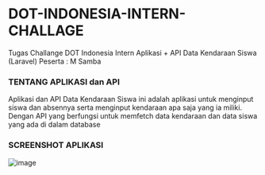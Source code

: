 # DOT-INDONESIA-INTERN-CHALLAGE
Tugas Challange DOT Indonesia Intern
Aplikasi + API Data Kendaraan Siswa (Laravel)
Peserta : M Samba

<h3>TENTANG APLIKASI dan API</h3>
Aplikasi dan API Data Kendaraan Siswa ini adalah aplikasi untuk menginput siswa dan absennya serta menginput kendaraan apa saja yang ia miliki. Dengan API yang  berfungsi untuk memfetch data kendaraan dan data siswa yang ada di dalam database
<h3>SCREENSHOT APLIKASI</h3>

![image](https://user-images.githubusercontent.com/30502107/179797258-26ebe11d-3658-4e4f-a654-ae8742d3ad7e.png)
